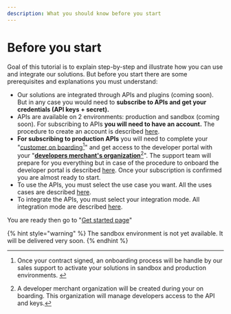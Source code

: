 ```yaml
---
description: What you should know before you start
---
```


# Before you start

Goal of this tutorial is to explain step-by-step and illustrate how you can use and integrate our solutions. But before you start there are some prerequisites and explanations you must understand:

* Our solutions are integrated through APIs and plugins (coming soon). But in any case you would need to **subscribe to APIs and get your credentials (API keys + secret).**
* APIs are available on 2 environments: production and sandbox (coming soon). For subscribing to APIs **you will need to have an account.** The procedure to create an account is described [here](developers-docs/before-you-start/account-creation.md).
* **For subscribing to production APIs** you will need to complete your "[customer on boarding](#user-content-fn-1)[^1]" and get access to the developer portal with your "[**developers merchant's organization**](#user-content-fn-2)[^2]". The support team will prepare for you everything but in case of the procedure to onboard the developer portal is described [here](developers-docs/before-you-start/on-boarding-api.md). Once your subscription is confirmed you are almost ready to start.
* To use the APIs, you must select the use case you want. All the uses cases are described [here](broken-reference).
* To integrate the APIs, you must select your integration mode. All integration mode are described [here](broken-reference).   &#x20;

You are ready then go to "[Get started page](developers-docs/get-started.md)"

{% hint style="warning" %}
The sandbox environment is not yet available. It will be delivered very soon.
{% endhint %}



[^1]: Once your contract signed, an onboarding process will be handle by our sales support to activate your solutions in sandbox and production environments. &#x20;

[^2]: A developer merchant organization will be created during your on boarding. This organization will manage developers access to the API and keys.
